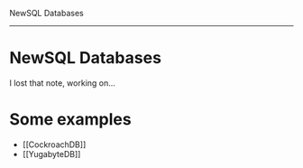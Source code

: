 NewSQL Databases

---

# **NewSQL Databases**
I lost that note, working on...

# **Some examples**
- [[CockroachDB]]
- [[YugabyteDB]]
